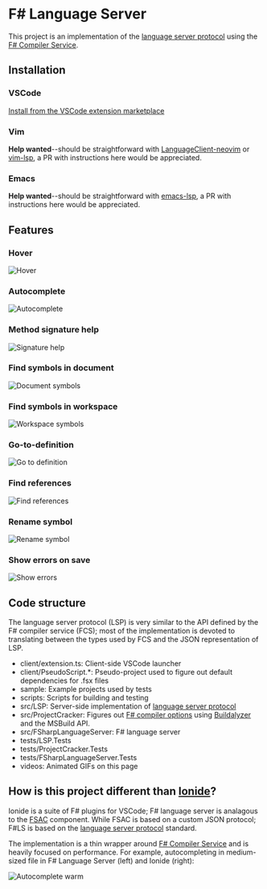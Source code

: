# F# Language Server
This project is an implementation of the [language server protocol](https://microsoft.github.io/language-server-protocol/) using the [F# Compiler Service](https://fsharp.github.io/FSharp.Compiler.Service/).

## Installation

### VSCode
[Install from the VSCode extension marketplace](https://marketplace.visualstudio.com/items?itemName=georgewfraser.fsharp-language-server)

### Vim
**Help wanted**--should be straightforward with [LanguageClient-neovim](https://github.com/autozimu/LanguageClient-neovim) or [vim-lsp](https://github.com/prabirshrestha/vim-lsp), a PR with instructions here would be appreciated.

### Emacs
**Help wanted**--should be straightforward with [emacs-lsp](https://github.com/emacs-lsp/lsp-mode), a PR with instructions here would be appreciated.

## Features

### Hover
![Hover](videos/Hover.mov.gif)

### Autocomplete
![Autocomplete](videos/Autocomplete.mov.gif)

### Method signature help
![Signature help](videos/SignatureHelp.mov.gif)

### Find symbols in document
![Document symbols](videos/DocumentSymbols.mov.gif)

### Find symbols in workspace
![Workspace symbols](videos/WorkspaceSymbols.mov.gif)

### Go-to-definition
![Go to definition](videos/GoToDefinition.mov.gif)

### Find references
![Find references](videos/FindReferences.mov.gif)

### Rename symbol
![Rename symbol](videos/RenameSymbol.mov.gif)

### Show errors on save
![Show errors](videos/ShowErrors.mov.gif)

## Code structure
The language server protocol (LSP) is very similar to the API defined by the F# compiler service (FCS); most of the implementation is devoted to translating between the types used by FCS and the JSON representation of LSP.

- client/extension.ts: Client-side VSCode launcher
- client/PseudoScript.*: Pseudo-project used to figure out default dependencies for .fsx files
- sample: Example projects used by tests
- scripts: Scripts for building and testing
- src/LSP: Server-side implementation of [language server protocol](https://microsoft.github.io/language-server-protocol/specification)
- src/ProjectCracker: Figures out [F# compiler options](https://docs.microsoft.com/en-us/dotnet/fsharp/language-reference/compiler-options) using [Buildalyzer](https://github.com/daveaglick/Buildalyzer) and the MSBuild API.
- src/FSharpLanguageServer: F# language server
- tests/LSP.Tests
- tests/ProjectCracker.Tests
- tests/FSharpLanguageServer.Tests
- videos: Animated GIFs on this page

## How is this project different than [Ionide](https://github.com/ionide)?
Ionide is a suite of F# plugins for VSCode; F# language server is analagous to the [FSAC](https://github.com/fsharp/FsAutoComplete) component. While FSAC is based on a custom JSON protocol; F#LS is based on the [language server protocol](https://microsoft.github.io/language-server-protocol/specification) standard. 

The implementation is a thin wrapper around [F# Compiler Service](https://fsharp.github.io/FSharp.Compiler.Service/) and is heavily focused on performance. For example, autocompleting in medium-sized file in F# Language Server (left) and Ionide (right):

![Autocomplete warm](videos/LSP-vs-Ionide-Warm.gif)

